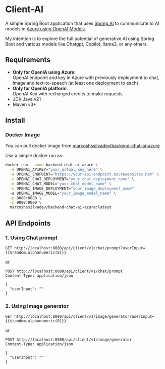 # Client-AI

A simple Spring Boot application that uses [Spring AI](https://spring.io/projects/spring-ai) to communicate to AI models in [Azure using OpenAI Models](https://azure.microsoft.com/en-us/products/ai-services/openai-service).

My intention is to explore the full potential of generative AI using Spring Boot and various models like Chatgpt, Copilot, llama3, or any others.

## Requirements

- **Only for OpenIA using Azure**: <br/>OpenAI endpoint and key in Azure with previously deployment to chat, image and text-to-speech (at least one deployment to each)
- **Only for OpenIA platform**: <br/>OpenAI Key with recharged credits to make requests
- JDK Java v21
- Maven v3+

## Install

### Docker Image

You can pull docker image from [marcoshssilvadev/backend-chat-ai-azure](https://hub.docker.com/r/marcoshssilvadev/backend-chat-ai-azure)

Use a simple docker run as:

```bash
docker run --name backend-chat-ai-azure \
  -e OPENAI_APIKEY="your_actual_key_here" \
  -e OPENAI_ENDPOINT="https://your-api-endpoint.azurewebsites.net" \
  -e OPENAI_CHAT_DEPLOYMENT="your_chat_deployment_name" \
  -e OPENAI_CHAT_MODEL="your_chat_model_name" \
  -e OPENAI_IMAGE_DEPLOYMENT="your_image_deployment_name"
  -e OPENAI_IMAGE_MODEL="your_image_model_name" \
  -p 8080:8080 \
  -p 9000:9000 \
  marcoshssilvadev/backend-chat-ai-azure:latest
```

## API Endpoints

### 1. Using Chat prompt

```http request
GET http://localhost:8080/api/client/v1/chat/prompt?userInput={{$random.alphanumeric(8)}}
```
or
```http request
POST http://localhost:8080/api/client/v1/chat/prompt
Content-Type: application/json

{
  "userInput": ""
}
```

### 2. Using Image generator

```http request
GET http://localhost:8080/api/client/v1/image/generator?userInput={{$random.alphanumeric(8)}}
```
or
```http request
POST http://localhost:8080/api/client/v1/image/generator
Content-Type: application/json

{
  "userInput": ""
}
```